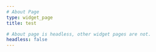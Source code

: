 ```yaml
---
# About Page
type: widget_page
title: test

# About page is headless, other widget pages are not.
headless: false
---
```

